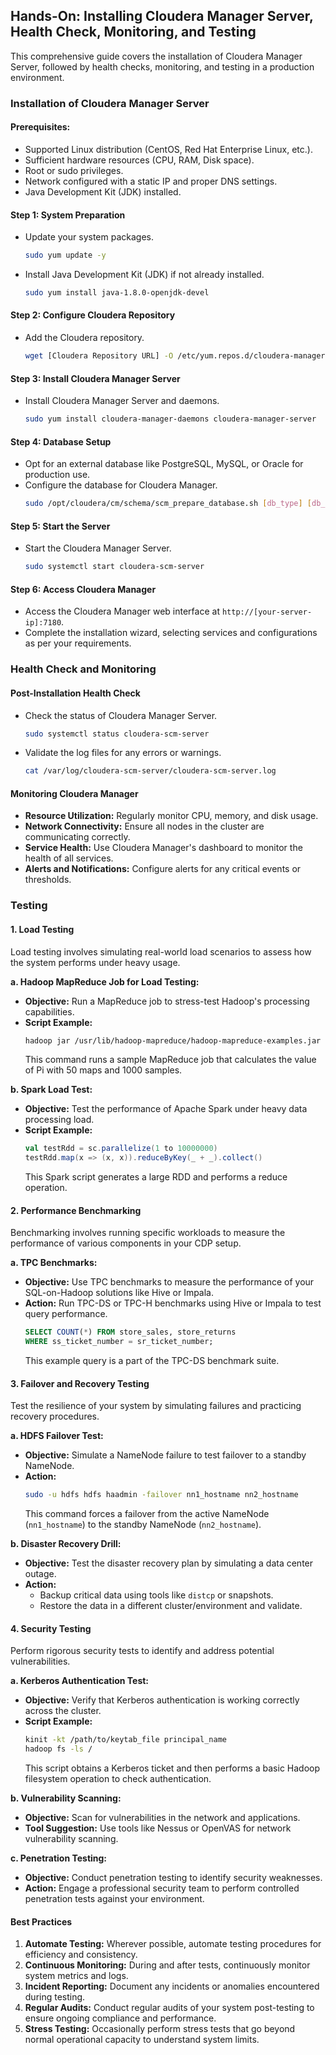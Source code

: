 ## Hands-On: Installing Cloudera Manager Server, Health Check, Monitoring, and Testing

This comprehensive guide covers the installation of Cloudera Manager Server, followed by health checks, monitoring, and testing in a production environment.

### Installation of Cloudera Manager Server

#### Prerequisites:

- Supported Linux distribution (CentOS, Red Hat Enterprise Linux, etc.).
- Sufficient hardware resources (CPU, RAM, Disk space).
- Root or sudo privileges.
- Network configured with a static IP and proper DNS settings.
- Java Development Kit (JDK) installed.

#### Step 1: System Preparation

- Update your system packages.
  ```bash
  sudo yum update -y
  ```
- Install Java Development Kit (JDK) if not already installed.
  ```bash
  sudo yum install java-1.8.0-openjdk-devel
  ```

#### Step 2: Configure Cloudera Repository

- Add the Cloudera repository.
  ```bash
  wget [Cloudera Repository URL] -O /etc/yum.repos.d/cloudera-manager.repo
  ```

#### Step 3: Install Cloudera Manager Server

- Install Cloudera Manager Server and daemons.
  ```bash
  sudo yum install cloudera-manager-daemons cloudera-manager-server
  ```

#### Step 4: Database Setup

- Opt for an external database like PostgreSQL, MySQL, or Oracle for production use.
- Configure the database for Cloudera Manager.
  ```bash
  sudo /opt/cloudera/cm/schema/scm_prepare_database.sh [db_type] [db_name] [db_username] [db_password]
  ```

#### Step 5: Start the Server

- Start the Cloudera Manager Server.
  ```bash
  sudo systemctl start cloudera-scm-server
  ```

#### Step 6: Access Cloudera Manager

- Access the Cloudera Manager web interface at `http://[your-server-ip]:7180`.
- Complete the installation wizard, selecting services and configurations as per your requirements.

### Health Check and Monitoring

#### Post-Installation Health Check

- Check the status of Cloudera Manager Server.
  ```bash
  sudo systemctl status cloudera-scm-server
  ```
- Validate the log files for any errors or warnings.
  ```bash
  cat /var/log/cloudera-scm-server/cloudera-scm-server.log
  ```

#### Monitoring Cloudera Manager

- **Resource Utilization:** Regularly monitor CPU, memory, and disk usage.
- **Network Connectivity:** Ensure all nodes in the cluster are communicating correctly.
- **Service Health:** Use Cloudera Manager's dashboard to monitor the health of all services.
- **Alerts and Notifications:** Configure alerts for any critical events or thresholds.

### Testing

#### 1. Load Testing

Load testing involves simulating real-world load scenarios to assess how the system performs under heavy usage.

**a. Hadoop MapReduce Job for Load Testing:**
- **Objective:** Run a MapReduce job to stress-test Hadoop's processing capabilities.
- **Script Example:**
  ```bash
  hadoop jar /usr/lib/hadoop-mapreduce/hadoop-mapreduce-examples.jar pi 50 1000
  ```
  This command runs a sample MapReduce job that calculates the value of Pi with 50 maps and 1000 samples.

**b. Spark Load Test:**
- **Objective:** Test the performance of Apache Spark under heavy data processing load.
- **Script Example:**
  ```scala
  val testRdd = sc.parallelize(1 to 10000000)
  testRdd.map(x => (x, x)).reduceByKey(_ + _).collect()
  ```
  This Spark script generates a large RDD and performs a reduce operation.

#### 2. Performance Benchmarking

Benchmarking involves running specific workloads to measure the performance of various components in your CDP setup.

**a. TPC Benchmarks:**
- **Objective:** Use TPC benchmarks to measure the performance of your SQL-on-Hadoop solutions like Hive or Impala.
- **Action:** Run TPC-DS or TPC-H benchmarks using Hive or Impala to test query performance.
  ```sql
  SELECT COUNT(*) FROM store_sales, store_returns
  WHERE ss_ticket_number = sr_ticket_number;
  ```
  This example query is a part of the TPC-DS benchmark suite.

#### 3. Failover and Recovery Testing

Test the resilience of your system by simulating failures and practicing recovery procedures.

**a. HDFS Failover Test:**
- **Objective:** Simulate a NameNode failure to test failover to a standby NameNode.
- **Action:**
  ```bash
  sudo -u hdfs hdfs haadmin -failover nn1_hostname nn2_hostname
  ```
  This command forces a failover from the active NameNode (`nn1_hostname`) to the standby NameNode (`nn2_hostname`).

**b. Disaster Recovery Drill:**
- **Objective:** Test the disaster recovery plan by simulating a data center outage.
- **Action:**
  - Backup critical data using tools like `distcp` or snapshots.
  - Restore the data in a different cluster/environment and validate.

#### 4. Security Testing

Perform rigorous security tests to identify and address potential vulnerabilities.

**a. Kerberos Authentication Test:**
- **Objective:** Verify that Kerberos authentication is working correctly across the cluster.
- **Script Example:**
  ```bash
  kinit -kt /path/to/keytab_file principal_name
  hadoop fs -ls /
  ```
  This script obtains a Kerberos ticket and then performs a basic Hadoop filesystem operation to check authentication.

**b. Vulnerability Scanning:**
- **Objective:** Scan for vulnerabilities in the network and applications.
- **Tool Suggestion:** Use tools like Nessus or OpenVAS for network vulnerability scanning.

**c. Penetration Testing:**
- **Objective:** Conduct penetration testing to identify security weaknesses.
- **Action:** Engage a professional security team to perform controlled penetration tests against your environment.

#### Best Practices

1. **Automate Testing:** Wherever possible, automate testing procedures for efficiency and consistency.
2. **Continuous Monitoring:** During and after tests, continuously monitor system metrics and logs.
3. **Incident Reporting:** Document any incidents or anomalies encountered during testing.
4. **Regular Audits:** Conduct regular audits of your system post-testing to ensure ongoing compliance and performance.
5. **Stress Testing:** Occasionally perform stress tests that go beyond normal operational capacity to understand system limits.